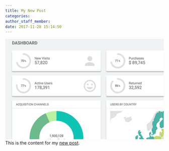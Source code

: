 ```yaml
---
title: My New Post
categories:
author_staff_member:
date: 2017-11-28 15:14:50
---
```



![](/uploads/versions/dashboard---x----794-500x---.png)This is the content for my [new post](/about/).&nbsp;